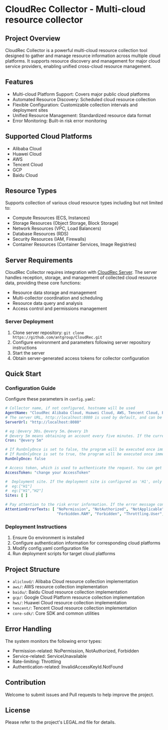# CloudRec Collector - Multi-cloud resource collector

## Project Overview
CloudRec Collector is a powerful multi-cloud resource collection tool designed to gather and manage resource information across multiple cloud platforms. It supports resource discovery and management for major cloud service providers, enabling unified cross-cloud resource management.

## Features
- Multi-cloud Platform Support: Covers major public cloud platforms
- Automated Resource Discovery: Scheduled cloud resource collection
- Flexible Configuration: Customizable collection intervals and deployment sites
- Unified Resource Management: Standardized resource data format
- Error Monitoring: Built-in risk error monitoring

## Supported Cloud Platforms
- Alibaba Cloud
- Huawei Cloud
- AWS
- Tencent Cloud
- GCP
- Baidu Cloud

## Resource Types
Supports collection of various cloud resource types including but not limited to:
- Compute Resources (ECS, Instances)
- Storage Resources (Object Storage, Block Storage)
- Network Resources (VPC, Load Balancers)
- Database Resources (RDS)
- Security Resources (IAM, Firewalls)
- Container Resources (Container Services, Image Registries)

## Server Requirements
CloudRec Collector requires integration with [CloudRec Server](https://github.com/antgroup/CloudRec). The server handles reception, storage, and management of collected cloud resource data, providing these core functions:
- Resource data storage and management
- Multi-collector coordination and scheduling
- Resource data query and analysis
- Access control and permissions management

### Server Deployment
1. Clone server repository: `git clone https://github.com/antgroup/CloudRec.git`
2. Configure environment and parameters following server repository instructions
3. Start the server
4. Obtain server-generated access tokens for collector configuration

## Quick Start

### Configuration Guide
Configure these parameters in `config.yaml`:
```yaml
# Collector name, if not configured, hostname will be used
AgentName: "CloudRec Alibaba Cloud, Huawei Cloud, AWS, Tencent Cloud, Baidu Cloud Collector"
# The server URL, http://localhost:8080 is used by default, and can be adjusted according to actual conditions
ServerUrl: "http://localhost:8080"

# eg：@every 30s、@every 5m、@every 1h
# @every 5m means obtaining an account every five minutes. If the current task is finished, skip this task.
Cron: "@every 5m"

# If RunOnlyOnce is set to false, the program will be executed once immediately, but the program will not exit. It will be run regularly according to the Cron cycle.
# If RunOnlyOnce is set to true, the program will be executed once immediately and then exit.
RunOnlyOnce: false

# Access token, which is used to authenticate the request. You can get it from the server
AccessToken: "change your AccessToken"

#  Deployment site. If the deployment site is configured as 'H1', only cloudAccount of this site can be obtained. If the deployment site is not configured, all cloudAccount can be obtained.
#  eg:["H1"]
#  eg:["H1","H2"]
Sites: [ ]

# Pay attention to the risk error information. If the error message contains text, the risk will be submitted to the server
AttentionErrorTexts: [ "NoPermission", "NotAuthorized", "NotApplicable",
                       "Forbidden.RAM", "Forbidden", "Throttling.User", "Throttling", "InvalidAccessKeyId.NotFound", "ServiceUnavailable", "Forbidden" ]
```

### Deployment Instructions
1. Ensure Go environment is installed
2. Configure authentication information for corresponding cloud platforms
3. Modify config.yaml configuration file
4. Run deployment scripts for target cloud platforms

## Project Structure
- `alicloud/`: Alibaba Cloud resource collection implementation
- `aws/`: AWS resource collection implementation
- `baidu/`: Baidu Cloud resource collection implementation
- `gcp/`: Google Cloud Platform resource collection implementation
- `hws/`: Huawei Cloud resource collection implementation
- `tencent/`: Tencent Cloud resource collection implementation
- `core-sdk/`: Core SDK and common utilities

## Error Handling
The system monitors the following error types:
- Permission-related: NoPermission, NotAuthorized, Forbidden
- Service-related: ServiceUnavailable
- Rate-limiting: Throttling
- Authentication-related: InvalidAccessKeyId.NotFound

## Contribution
Welcome to submit issues and Pull requests to help improve the project.

## License
Please refer to the project's LEGAL.md file for details.